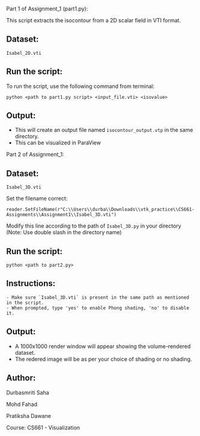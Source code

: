 Part 1 of Assignment_1 (part1.py):

This script extracts the isocontour from a 2D scalar field in VTI format.

Dataset:
-------

 `Isabel_2D.vti`

Run the script:
-------

To run the script, use the following command from terminal:

    python <path to part1.py script> <input_file.vti> <isovalue>

Output:
-------
- This will create an output file named `isocontour_output.vtp` in the same directory.
- This can be visualized in ParaView


Part 2 of  Assignment_1:

Dataset:
-------
`Isabel_3D.vti`

Set the filename correct:

`reader.SetFileName(r"C:\\Users\\durba\\Downloads\\vtk_practice\\CS661-Assignments\\Assignment1\\Isabel_3D.vti")` 

Modify this line according to the path of `Isabel_3D.py` in your directory (Note: Use double slash in the directory name)

Run the script:
-------

    python <path to part2.py>

Instructions:
-------
    - Make sure `Isabel_3D.vti` is present in the same path as mentioned in the script.
    - When prompted, type 'yes' to enable Phong shading, 'no' to disable it.

Output:
-------
- A 1000x1000 render window will appear showing the volume-rendered dataset.
- The redered image will be as per your choice of shading or no shading.





Author:
-------
Durbasmriti Saha

Mohd Fahad

Pratiksha Dawane

Course: CS661 - Visualization

